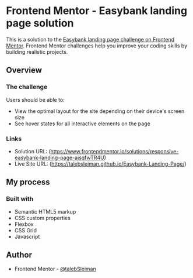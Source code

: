 # Frontend Mentor - Easybank landing page solution

This is a solution to the [Easybank landing page challenge on Frontend Mentor](https://www.frontendmentor.io/challenges/easybank-landing-page-WaUhkoDN). Frontend Mentor challenges help you improve your coding skills by building realistic projects. 

## Overview

### The challenge

Users should be able to:

- View the optimal layout for the site depending on their device's screen size
- See hover states for all interactive elements on the page

### Links

- Solution URL:  (https://www.frontendmentor.io/solutions/responsive-easybank-landing-page-aisqfwTR4U)
- Live Site URL: (https://talebsleiman.github.io/Easybank-Landing-Page/)

## My process

### Built with

- Semantic HTML5 markup
- CSS custom properties
- Flexbox
- CSS Grid
- Javascript

## Author

- Frontend Mentor - [@talebSleiman](https://www.frontendmentor.io/profile/talebSleiman)